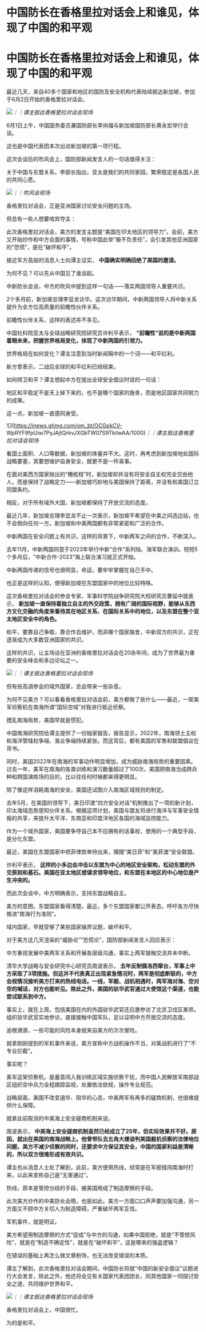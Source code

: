 # 中国防长在香格里拉对话会上和谁见，体现了中国的和平观

# 中国防长在香格里拉对话会上和谁见，体现了中国的和平观

最近几天，来自40多个国家和地区的国防及安全机构代表陆续抵达新加坡，参加于6月2日开始的香格里拉对话会。

![](https://inews.gtimg.com/om_bt/Ga-e4nZOM7WqIvpwILfWmBvr7JE52y4xt9xGhNER98BLwAA/0)_｜｜谭主抵达香格里拉对话会现场_

6月1日上午，中国国务委员兼国防部长李尚福与新加坡国防部长黄永宏举行会谈。

这也是中国代表团本次出访新加坡的第一项行程。

这次会谈后的吹风会上，国防部新闻发言人的一句话值得关注：

关于中国与东盟关系，李部长指出，亚太是我们的共同家园，繁荣稳定是各国人民的共同心愿。

![](https://inews.gtimg.com/om_bt/OqnOaLrwQVpkzWM93tURYPQR4K0IQK4S_GQCneI3svb2IAA/1000)_｜｜吹风会现场_

香格里拉对话会，正是亚洲国家讨论安全问题的主场。

但总有一些人想要喧宾夺主：

此次香格里拉对话会，美方的发言主题是“美国在印太地区的领导力”。会前，美方又开始炒作和中方会面的事情，号称中国此举“极不负责任”，会引发其他亚洲国家的“恐慌”，是在“破坏和平”。

接近军方高层的消息人士向谭主证实， **中国确实明确回绝了美国的邀请。**

为何不见？可以先从中国见了谁谈起。

中新防长会谈，中方的吹风中提到这样一句话——落实两国领导人重要共识。

2个多月前，新加坡总理李显龙访华。这次访华期间，中新两国领导人将中新关系提升为全方位高质量的前瞻性伙伴关系。

前瞻性伙伴关系，这样的表述并不多见。

中国社科院亚太与全球战略研究院研究员许利平表示， **“前瞻性”说的是中新两国着眼未来，把握世界格局变化，体现了中新两国的引领力。**

世界格局在如何变化？谭主注意到当时新闻稿中的一个词——和平红利。

新方曾表示，二战后全球的和平红利已经结束。

如何捍卫和平？谭主想起中方在提出全球安全倡议时说的一句话：

地区和平稳定不是天上掉下来的，也不是哪个国家的施舍，而是地区国家共同努力的成果。

这一点，新加坡一直感同身受。

![](https://inews.gtimg.com/om_bt/OCGpkCV-
WpRYF9fpUiw7PyJAjtQrkvJXGbTW07S9TkilwAA/1000)_｜｜谭主抵达香格里拉对话会现场_

看国土面积、人口等数据，新加坡的体量并不大。这时，再考虑到新加坡地处国际战略要塞，其要想维护自身安全，就更不是一件易事。

在面对美西方国家抛出的“橄榄枝”时，新加坡却并没有将安全自主权完全交由他人，而是保持了战略定力——新加坡巧妙地与美国保持了距离，并没有和美国订立同盟条约。

相反，对于所有域外大国，新加坡都保持了开放交流的态度。

最近几年，新加坡总理李显龙不止一次表示，新加坡不希望在中美之间选边站，也不会倒向任何一方。新加坡和中美两国都有非常紧密和广泛的合作。

中新两国在安全问题上有共识，这样的背景下，中新两军之间的合作，不断深入。

去年11月，中新两国同意于2023年举行中新“合作”系列陆、海军联合演训。短短5个多月后，“中新合作-2023”海上联合演习就正式开始。

中新两国传递的信号也很明显，命运，要牢牢掌握在自己手中。

也正是这样的认知，使得新加坡在东盟国家中的地位比较特殊。

这次香格里拉对话会的参会专家、军事科学院战争研究院大校研究员曹延中就表示，
**新加坡一直保持着独立自主的外交政策，拥有广阔的国际视野，能够从东西方文化交融的角度来看待其在地区关系、在国际关系中的地位，以及东盟在整个亚太地区安全中的角色。**

和平，要靠自己争取，靠合作去维护，而非哪个国家施舍，中新双方的共识，正在逐渐成为大多数亚洲国家的共识。

这样的共识，让主场设在亚洲的香格里拉对话会在20余年间，成为了世界最为重要的安全峰会和多边论坛之一。

![](https://inews.gtimg.com/om_bt/GrM94kv6VzSD8gnQFzEX-0HzVtzTRQ1o0rYSG_K9VfpJkAA/0)_｜｜谭主抵达香格里拉对话会现场_

但有些高调参会的域外国家，总会带来一些杂音。

为何不见美方？可以看看香格里拉对话会前，美方都做了些什么——最近，一架美军侦察机在南海所谓“国际空域”对我进行抵近侦察。

搅乱南海局势，美国早就是惯犯。

中国南海研究院给谭主提供了一份独家报告，报告显示，2022年，南海领土主权和海洋管辖权争端、渔业争端持续紧张。而这背后，都有美国的军售和联盟倡议在背书。

同时，美国2022年在南海的军事动作明显增加，成为威胁南海局势的重要因素。过去一年，美军在南海的各类训练和演习数量超过了100次，美国把南海当成跨兵种和跨国演练场的目的，比以往任何时候都来得更明显。

除了像这样消耗南海的安全，美国还试图介入南海区域规则的制定。

去年5月，在美国的领导下，美日印澳“四方安全对话”机制推出了一项的新计划，印太海域态势感知伙伴关系。根据这项计划，美国与盟友将进行海洋与军事安全情报的共享，来提升太平洋、东南亚和印度洋地区各国的海域监控能力。

作为一个域外国家，美国要争夺自己本不应拥有的话事权，使用的一个典型手段，是分化东盟。

最近，美国在东盟国家中把菲律宾单拎出来，撺掇“美日菲”和“美菲澳”安全联盟。

许利平表示，
**这样的小多边会冲击以东盟为中心的地区安全架构，松动东盟的外交原则和基石。美国在亚太地区想谋求领导地位，和东盟在本地区的中心地位是产生冲突的。**

而此次会谈中，中方明确表示，支持东盟战略自主。

美方的意图，东盟国家看得清楚。最近，多个东盟国家都公开表态，呼吁各方尽快推进“南海行为准则”。

域内国家，早就受够了某些国家操弄议题，破坏和平。

对于美方这几天渲染的“威胁论”“恐慌论”，国防部新闻发言人回应表示：

中方重视发展中美两军关系和开展各层级沟通，事实上两军接触交流并未中断。

清华大学战略与安全研究中心研究员周波表示，
**去年反制佩洛西窜台，军事上中方采取了3项措施。但这并不代表真正出现紧急情况时，两军是彻底断联的，中方会视情况接听美方打来的热线电话。一线，军舰、战机相遇时，两军海对海、空对空的喊话，对方也能听见。除此之外，美国的驻华武官通过大使馆这个渠道，也能尝试联系到中方。**

事实上，就在上周，包括美国在内的外国驻华武官还应邀参访了北京卫戍区某师。组织驻华武官实地参访，直接接触中国军队，足以证明中方开放交流的态度。

追根溯源，一些可能的风险本身就来自美方的次次冒险。

就拿刚刚提到的军机事件来说，美方宣称中方战机操作不当，对美战机进行了“不专业拦截”。

事实呢？

美军这架侦察机，是蓄意闯入我训练区域实施侦察干扰，而中国人民解放军南部战区组织空中兵力全程跟踪监视，处置依法依规，操作专业规范。

战略层面，美国不改变遏华、阻华的心态，中美两军有再多的磋商机制，也很难提供什么保障。

就拿此前取消的中美海上安全磋商机制来说。

周波表示，
**中美海上安全磋商机制虽然已经成立了25年，但实际效果并不好。原因，就出在美国的南海战略上。他曾带队去五角大楼谈判美国舰机侦察的法律地位问题，美方不减少侦察的同时，还要求中方保证其安全，中国的国家利益是清晰的，所以双方很难形成有效共识。**

谭主也从消息人士处了解到，此前，美方使用热线，经常是在军舰擅闯南海时打来，以此来宣称自己是“无害通过”。

热线，原本是管控分歧的手段，被美国用成了制造摩擦的手段。

此次美方炒作的中美防长会晤，也是如此。美方一方面口口声声要加强沟通，另一方面又不顾中方关切人为制造障碍，严重破坏两军互信。

军机事件，就是明证。

美方希望用制造摩擦的方式“促成”与中方的沟通，如果中国拒绝，就是“不管控风险”，就是在“制造不确定性”，就是在“破坏和平”，这是哪来的强盗逻辑？‍

在错误的基础上再怎么做文章粉饰，也无法改变错误的本质。

谭主了解到，此次香格里拉对话会期间，中国防长将就“中国的新安全倡议”议题进行大会发言，除此之外，他还将会见有关国家代表团团长，同其他国家一同探讨安全之道，共同维护世界和平。

![](https://inews.gtimg.com/om_bt/OQUHK9Q8B-J70Zf030OBz3L8iidph4Sso0pYuiOZhdnaQAA/1000)_｜｜谭主抵达香格里拉对话会现场_

香格里拉对话会上，中国很忙。

为的是和平。

